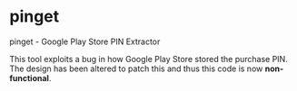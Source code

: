 # pinget
pinget - Google Play Store PIN Extractor

This tool exploits a bug in how Google Play Store stored the purchase PIN. The design has been altered to patch this and thus this code is now **non-functional**.
